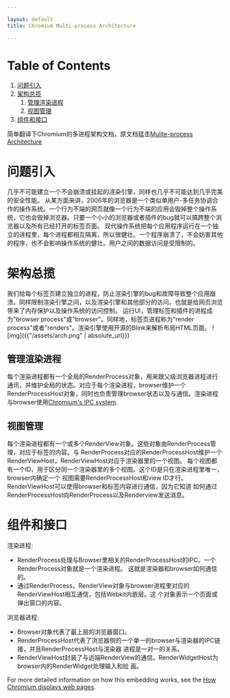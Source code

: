```yaml
---

layout: default
title: Chromium Multi-process Architecture

---
```



# Table of Contents

1.  [问题引入](#orgafd018c)
2.  [架构总揽](#org312ba0b)
    1.  [管理渲染进程](#org222efab)
    2.  [视图管理](#org39db9af)
3.  [组件和接口](#org50c25bb)

简单翻译下Chromium的多进程架构文档，原文档猛击[Mulite-process Architecture](https://sites.google.com/a/chromium.org/dev/developers/design-documents/multi-process-architecture)


<a id="orgafd018c"></a>

# 问题引入

几乎不可能建立一个不会崩溃或挂起的渲染引擎，同样也几乎不可能达到几乎完美的安全性能。
从某方面来讲，2006年的浏览器是一个类似单用户-多任务协调合作的操作系统。一个行为不端的网页就像一个行为不端的应用会毁掉整个操作系统，它也会毁掉浏览器。只要一个小小的浏览器或者插件的bug就可以搞跨整个浏览器以及所有已经打开的标签页面。
现代操作系统把每个应用程序运行在一个独立的进程里，每个进程都相互隔离，所以很健壮。一个程序崩溃了，不会妨害其他的程序，也不会影响操作系统的健壮。用户之间的数据访问是受限制的。


<a id="org312ba0b"></a>

# 架构总揽

我们给每个标签页建立独立的进程，防止渲染引擎的bug和故障导致整个应用崩溃。同样限制渲染引擎之间，以及渲染引擎和其他部分的访问。也就是给网页浏览带来了内存保护以及操作系统的访问控制。
运行UI，管理标签和插件的进程成为"browser process"或"browser"。同样地，标签页进程称为"render process"或者"renders"。渲染引擎使用开源的Blink来解析布局HTML页面。
![img]({{"/assets/arch.png" | absolute_url}})


<a id="org222efab"></a>

## 管理渲染进程

每个渲染进程都有一个全局的RenderProcess对象，用来跟父级浏览器进程进行通讯，并维护全局的状态。对应于每个渲染进程，browser维护一个RenderProcessHost对象，同时也负责管理browser状态以及与通信。渲染进程与browser使用[Chromium's IPC system](https://sites.google.com/a/chromium.org/dev/developers/design-documents/inter-process-communication).


<a id="org39db9af"></a>

## 视图管理

每个渲染进程都有一个或多个RenderView对象。这些对象由RenderProcess管理，对应于标签的内容。与
RenderProcess对应的RenderProcessHost维护一个RenderViewHost，RenderViewHost对应于渲染器里的一个视图。
每个视图都有一个ID，用于区分同一个渲染器里的多个视图。这个ID是只在渲染进程里唯一，browser内确定一个
视图需要RenderProcessHost和view ID才行。RenderViewHost可以使得browser和标签内容进行通信，因为它知道
如何通过RenderProcessHost向RenderProcess以及Renderview发送消息。


<a id="org50c25bb"></a>

# 组件和接口

渲染进程:

-   RenderProcess处理与Browser里相关的RenderProcessHost的IPC。一个RenderProcess对象就是一个渲染进程。
    这就是渲染器和browser如何通信的。
-   通过RenderProcess，RenderView对象与browser进程里对应的RenderViewHost相互通信，包括Webkit内嵌层。这
    个对象表示一个页面或弹出窗口的内容。

浏览器进程:

-   Browser对象代表了最上层的浏览器窗口。
-   RenderProcessHost代表了浏览器侧的一个单一的browser与渲染器的IPC链接，并且RenderProcessHost与渲染器
    进程是一对一的关系。
-   RenderViewHost封装了与远端RenderView的通信。RenderWidgetHost为browser内的RenderWidget处理输入和绘
    画。

For more detailed information on how this embedding works, see the [How Chromium displays web pages](https://sites.google.com/a/chromium.org/dev/developers/design-documents/displaying-a-web-page-in-chrome).
